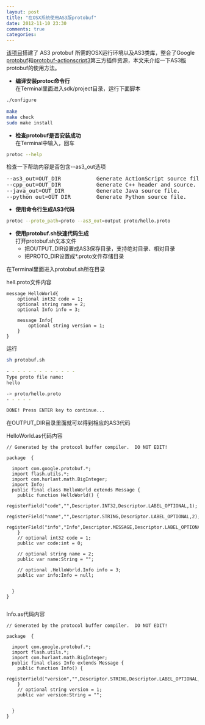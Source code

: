 ```yaml
---
layout: post
title: "在OSX系统使用AS3版protobuf"
date: 2012-11-10 23:30
comments: true
categories: 
---
```


[该项目][link_3]搭建了 AS3 protobuf 所需的OSX运行环境以及AS3类库，整合了Google [protobuf][link_1]和[protobuf-actionscript3][link_2]第三方插件资源，本文来介绍一下AS3版protobuf的使用方法。

[link_1]: http://code.google.com/p/protobuf/ "[v2.3.0] http://code.google.com/p/protobuf/"
[link_2]: http://code.google.com/p/protobuf-actionscript3/ "http://code.google.com/p/protobuf-actionscript3/"
[link_3]: https://github.com/larryhou/as3proto-osx  "Actionscript3.0版protobuf"

<!--more-->

* **编译安装protoc命令行**     
在Terminal里面进入sdk/project目录，运行下面脚本

```sh
./configure
	
make
make check
sudo make install
```
	
* **检查protobuf是否安装成功**  
在Terminal中输入，回车

```sh
protoc --help
```
	
检查一下帮助内容是否包含--as3_out选项
<pre>
--as3_out=OUT_DIR           Generate ActionScript source file.
--cpp_out=OUT_DIR           Generate C++ header and source.
--java_out=OUT_DIR          Generate Java source file.
--python_out=OUT_DIR        Generate Python source file.
</pre>
	
* **使用命令行生成AS3代码**  
	
```sh
protoc --proto_path=proto --as3_out=output proto/hello.proto
```
	
* **使用protobuf.sh快速代码生成**  
打开protobuf.sh文本文件
	* 把OUTPUT_DIR设置成AS3保存目录，支持绝对目录、相对目录
	* 把PROTO_DIR设置成\*.proto文件存储目录   
	
在Terminal里面进入protobuf.sh所在目录  
	
hell.proto文件内容  

```as3
message HelloWorld{
    optional int32 code = 1;
    optional string name = 2;
    optional Info info = 3;

    message Info{
        optional string version = 1;
    }
}
```
	
运行  
	
```sh
sh protobuf.sh
	
- - - - - - - - - - - - -
Type proto file name:
hello

-> proto/hello.proto
- - - - -

DONE! Press ENTER key to continue...

```
	
在OUTPUT_DIR目录里面就可以得到相应的AS3代码  
	
HelloWorld.as代码内容 
 
```as3
// Generated by the protocol buffer compiler.  DO NOT EDIT!

package  {

  import com.google.protobuf.*;
  import flash.utils.*;
  import com.hurlant.math.BigInteger;
  import Info;
  public final class HelloWorld extends Message {
    public function HelloWorld() {
      registerField("code","",Descriptor.INT32,Descriptor.LABEL_OPTIONAL,1);
      registerField("name","",Descriptor.STRING,Descriptor.LABEL_OPTIONAL,2);
      registerField("info","Info",Descriptor.MESSAGE,Descriptor.LABEL_OPTIONAL,3);
    }
    // optional int32 code = 1;
    public var code:int = 0;
    
    // optional string name = 2;
    public var name:String = "";
    
    // optional .HelloWorld.Info info = 3;
    public var info:Info = null;
    
  
  }
}	
	
```
	
Info.as代码内容 
 
```as3
// Generated by the protocol buffer compiler.  DO NOT EDIT!

package  {

  import com.google.protobuf.*;
  import flash.utils.*;
  import com.hurlant.math.BigInteger;
  public final class Info extends Message {
    public function Info() {
      registerField("version","",Descriptor.STRING,Descriptor.LABEL_OPTIONAL,1);
    }
    // optional string version = 1;
    public var version:String = "";
    
  
  }
}
```
	